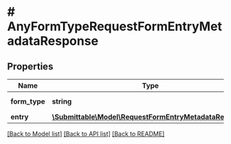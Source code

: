 # # AnyFormTypeRequestFormEntryMetadataResponse

## Properties

Name | Type | Description | Notes
------------ | ------------- | ------------- | -------------
**form_type** | **string** |  | [optional] [readonly]
**entry** | [**\Submittable\Model\RequestFormEntryMetadataResponse**](RequestFormEntryMetadataResponse.md) |  | [optional]

[[Back to Model list]](../../README.md#models) [[Back to API list]](../../README.md#endpoints) [[Back to README]](../../README.md)
